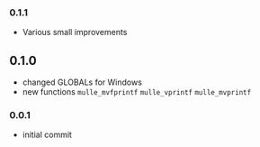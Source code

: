 ### 0.1.1

* Various small improvements

## 0.1.0

* changed GLOBALs for Windows
* new functions `mulle_mvfprintf` `mulle_vprintf` `mulle_mvprintf`


### 0.0.1

* initial commit
